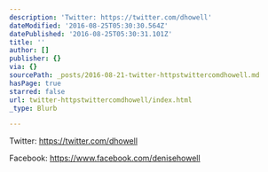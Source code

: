 ```yaml
---
description: 'Twitter: https://twitter.com/dhowell'
dateModified: '2016-08-25T05:30:30.564Z'
datePublished: '2016-08-25T05:30:31.101Z'
title: ''
author: []
publisher: {}
via: {}
sourcePath: _posts/2016-08-21-twitter-httpstwittercomdhowell.md
hasPage: true
starred: false
url: twitter-httpstwittercomdhowell/index.html
_type: Blurb

---
```

Twitter: https://twitter.com/dhowell

Facebook: https://www.facebook.com/denisehowell